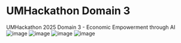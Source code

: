 # UMHackathon Domain 3
UMHackathon 2025 Domain 3 - Economic Empowerment through AI
![image](https://github.com/user-attachments/assets/5a4ab62e-db4b-41a9-a492-540a4c5209c7)
![image](https://github.com/user-attachments/assets/ab7c8eee-1dba-4f0c-9987-38801c083146)
![image](https://github.com/user-attachments/assets/f939ca49-fd16-4d1b-8468-3e213d9d0ace)
![image](https://github.com/user-attachments/assets/2e1148b1-1232-427c-9b94-398e79ff0c3c)
